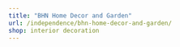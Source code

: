 ```yaml
---
title: "BHN Home Decor and Garden"
url: /independence/bhn-home-decor-and-garden/
shop: interior decoration
---
```

